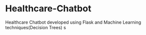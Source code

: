 # Healthcare-Chatbot
Healthcare Chatbot developed using Flask and Machine Learning techniques(Decision Trees)
s
